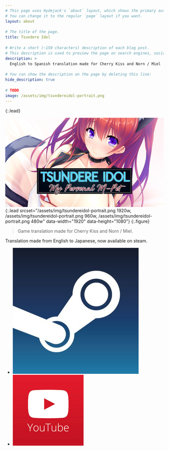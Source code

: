 ```yaml
---
# This page uses Hydejack's `about` layout, which shows the primary author's picture and about text at the top.
# You can change it to the regular `page` layout if you want.
layout: about

# The title of the page.
title: Tsundere Idol

# Write a short (~150 characters) description of each blog post.
# This description is used to preview the page on search engines, social media, etc.
description: >
  English to Spanish translation made for Cherry Kiss and Norn / Miel

# You can show the description on the page by deleting this line:
hide_description: true

# TODO
image: /assets/img/tsundereidol-portrait.png
---
```

{:.lead}

![Screenshot](/assets/img/tsundereidol-portrait.png){:.lead srcset="/assets/img/tsundereidol-portrait.png 1920w, /assets/img/tsundereidol-portrait.png 960w, /assets/img/tsundereidol-portrait.png 480w" data-width="1920" data-height="1080"}
{:.figure}

> Game translation made for Cherry Kiss and Norn / Miel.

Translation made from English to Japanese, now available on steam.

<ul>
  <li>
    <a href="https://store.steampowered.com/app/493450/Wild_Romance/" target="_blank">
        <img class="game-social" src="/assets/img/steam-small.jpg"/>
    </a>
  </li>

  <li>
    <a href="https://www.youtube.com/watch?v=QZyXCglsapg&t" target="_blank">
        <img class="game-social" src="/assets/img/youtube-small.jpg"/>
    </a>
  </li>
  
</ul>
